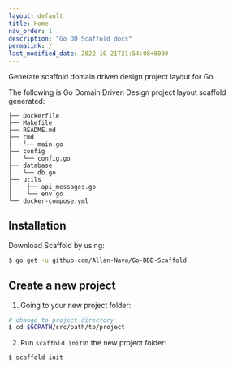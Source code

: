 ```yaml
---
layout: default
title: Home
nav_order: 1
description: "Go DD Scaffold docs"
permalink: /
last_modified_date: 2022-10-21T21:54:08+0000
---
```




Generate scaffold domain driven design project layout for Go.

The following is Go Domain Driven Design project layout scaffold generated:

```
├── Dockerfile
├── Makefile
├── README.md
├── cmd
│   └── main.go
├── config
│   └── config.go
├── database
│   └── db.go
├── utils
│    ├── api_messages.go
│    └── env.go
└── docker-compose.yml
```


## Installation

Download Scaffold by using:
```sh
$ go get -u github.com/Allan-Nava/Go-DDD-Scaffold
```

## Create a new project

1. Going to your new project folder:

```bash
# change to project directory
$ cd $GOPATH/src/path/to/project
``` 

2. Run `scaffold init`in the new project folder:


```bash
$ scaffold init
```
